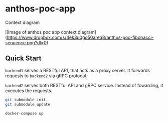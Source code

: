 # anthos-poc-app

Context diagram

![Image of anthos poc app context diagram]
(https://www.dropbox.com/s/4ek3u0go50areq8/anthos-poc-fibonacci-sequence.png?dl=0)

## Quick Start

`backend1` serves a RESTful API, that acts as a proxy server. It forwards requests to `backend2` via gRPC protocol.

`backend2` serves both RESTful API and gRPC service. Instead of fowarding, it executes the requests.


```sh
git submodule init
git submodule update

docker-compose up
```

